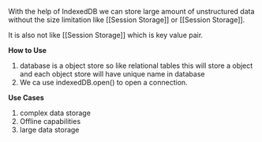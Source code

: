 With the help of IndexedDB we can store large amount of unstructured data without the size limitation like [[Session Storage]] or [[Session Storage]].

It is also not like [[Session Storage]] which is key value pair.

**How to Use** 
1. database is a object store so like relational tables this will store a object and each object store will have unique name in database
2. We ca use indexedDB.open() to open a connection.

**Use Cases**

1. complex data storage
2. Offline capabilities
3. large data storage